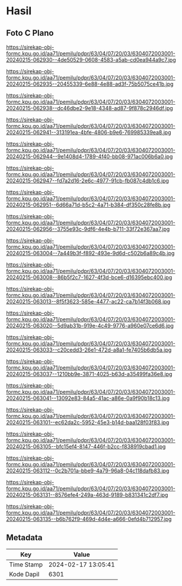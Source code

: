 # Hasil

## Foto C Plano

https://sirekap-obj-formc.kpu.go.id/aa71/pemilu/pdpr/63/04/07/20/03/6304072003001-20240215-062930--4de50529-0608-4583-a5ab-cd0ea944a9c7.jpg

https://sirekap-obj-formc.kpu.go.id/aa71/pemilu/pdpr/63/04/07/20/03/6304072003001-20240215-062935--20455339-6e88-4e88-ad3f-75b5075ce41b.jpg

https://sirekap-obj-formc.kpu.go.id/aa71/pemilu/pdpr/63/04/07/20/03/6304072003001-20240215-062938--dc46dbe2-9e18-4348-ad87-9f878c2946df.jpg

https://sirekap-obj-formc.kpu.go.id/aa71/pemilu/pdpr/63/04/07/20/03/6304072003001-20240215-062941--313191ea-4bfe-4806-b9e6-769985339ea8.jpg

https://sirekap-obj-formc.kpu.go.id/aa71/pemilu/pdpr/63/04/07/20/03/6304072003001-20240215-062944--9e1408d4-1789-4f40-bb08-971ac006b6a0.jpg

https://sirekap-obj-formc.kpu.go.id/aa71/pemilu/pdpr/63/04/07/20/03/6304072003001-20240215-062947--fd7a2d16-2e6c-4977-91cb-fb087c4db1c6.jpg

https://sirekap-obj-formc.kpu.go.id/aa71/pemilu/pdpr/63/04/07/20/03/6304072003001-20240215-062951--6d66a71d-b5c2-4a71-b384-df350c28fe8b.jpg

https://sirekap-obj-formc.kpu.go.id/aa71/pemilu/pdpr/63/04/07/20/03/6304072003001-20240215-062956--3755e93c-9df6-4e4b-b711-33f72e367aa7.jpg

https://sirekap-obj-formc.kpu.go.id/aa71/pemilu/pdpr/63/04/07/20/03/6304072003001-20240215-063004--7a449b3f-f892-493e-9d6d-c502b6a89c4b.jpg

https://sirekap-obj-formc.kpu.go.id/aa71/pemilu/pdpr/63/04/07/20/03/6304072003001-20240215-063008--86b5f2c7-1627-4f3d-bce6-d16395ebc400.jpg

https://sirekap-obj-formc.kpu.go.id/aa71/pemilu/pdpr/63/04/07/20/03/6304072003001-20240215-063013--8f5f3623-585e-4477-ac22-ca7b14f3b068.jpg

https://sirekap-obj-formc.kpu.go.id/aa71/pemilu/pdpr/63/04/07/20/03/6304072003001-20240215-063020--5d9ab31b-919e-4c49-9776-a960e07ce6d6.jpg

https://sirekap-obj-formc.kpu.go.id/aa71/pemilu/pdpr/63/04/07/20/03/6304072003001-20240215-063033--c20cedd3-26e1-472d-a8a1-fe7405b6db5a.jpg

https://sirekap-obj-formc.kpu.go.id/aa71/pemilu/pdpr/63/04/07/20/03/6304072003001-20240215-063037--1210bb9e-3871-4025-b63d-a35499fa36e8.jpg

https://sirekap-obj-formc.kpu.go.id/aa71/pemilu/pdpr/63/04/07/20/03/6304072003001-20240215-063041--13092e83-84a5-41ac-a86e-0a9f90b18c13.jpg

https://sirekap-obj-formc.kpu.go.id/aa71/pemilu/pdpr/63/04/07/20/03/6304072003001-20240215-063101--ec62da2c-5952-45e3-b14d-baa128f03f83.jpg

https://sirekap-obj-formc.kpu.go.id/aa71/pemilu/pdpr/63/04/07/20/03/6304072003001-20240215-063105--bfc15ef4-8147-446f-b2cc-f838919cbad1.jpg

https://sirekap-obj-formc.kpu.go.id/aa71/pemilu/pdpr/63/04/07/20/03/6304072003001-20240215-063112--0c2b701a-bbe9-4a79-96a8-04c118dafb83.jpg

https://sirekap-obj-formc.kpu.go.id/aa71/pemilu/pdpr/63/04/07/20/03/6304072003001-20240215-063131--8576efe4-249a-463d-9189-b831341c2df7.jpg

https://sirekap-obj-formc.kpu.go.id/aa71/pemilu/pdpr/63/04/07/20/03/6304072003001-20240215-063135--b6b762f9-469d-4d4e-a666-0efd4b712957.jpg


## Metadata

| Key        | Value               |
| ---------- | ------------------- |
| Time Stamp | 2024-02-17 13:05:41 |
| Kode Dapil | 6301                |



